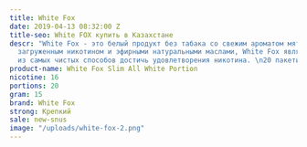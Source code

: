 ```yaml
---
title: White Fox
date: 2019-04-13 08:32:00 Z
title-seo: White FOX купить в Казахстане
descr: "White Fox - это белый продукт без табака со свежим ароматом мяты. Будучи достаточно
  загруженным никотином и эфирными натуральными маслами, White Fox является одним
  из самых чистых способов достичь удовлетворения никотина. \n20 пакетиков 16 мг/г"
product-name: White Fox Slim All White Portion
nicotine: 16
portions: 20
gram: 15
brand: White Fox
strong: Крепкий
sale: new-snus
image: "/uploads/white-fox-2.png"
---
```


